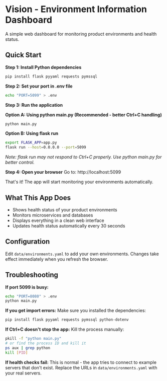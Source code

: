 # Vision - Environment Information Dashboard

A simple web dashboard for monitoring product environments and health status.

## Quick Start

**Step 1: Install Python dependencies**
```bash
pip install flask pyyaml requests pymssql
```

**Step 2: Set your port in .env file**
```bash
echo "PORT=5099" > .env
```

**Step 3: Run the application**

**Option A: Using python main.py (Recommended - better Ctrl+C handling)**
```bash
python main.py
```

**Option B: Using flask run**
```bash
export FLASK_APP=app.py
flask run --host=0.0.0.0 --port=5099
```
*Note: flask run may not respond to Ctrl+C properly. Use python main.py for better control.*

**Step 4: Open your browser**
Go to: http://localhost:5099

That's it! The app will start monitoring your environments automatically.

## What This App Does

- Shows health status of your product environments
- Monitors microservices and databases
- Displays everything in a clean web interface
- Updates health status automatically every 30 seconds

## Configuration

Edit `data/environments.yaml` to add your own environments. Changes take effect immediately when you refresh the browser.

## Troubleshooting

**If port 5099 is busy:**
```bash
echo "PORT=8080" > .env
python main.py
```

**If you get import errors:**
Make sure you installed the dependencies:
```bash
pip install flask pyyaml requests pymssql python-dotenv
```

**If Ctrl+C doesn't stop the app:**
Kill the process manually:
```bash
pkill -f "python main.py"
# or find the process ID and kill it
ps aux | grep python
kill [PID]
```

**If health checks fail:**
This is normal - the app tries to connect to example servers that don't exist. Replace the URLs in `data/environments.yaml` with your real servers.